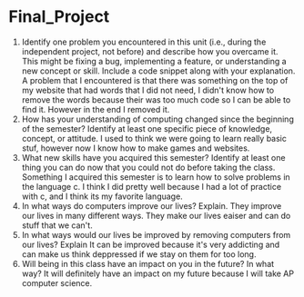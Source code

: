 # Final_Project

1. Identify one problem you encountered in this unit (i.e., during the independent project, not before) and describe how you overcame it. This might be fixing a bug, implementing a feature, or understanding a new concept or skill. Include a code snippet along with your explanation.
A problem that I encountered is that there was something on the top of my website that had words that I did not need, I didn't know how to remove the words because their was too much code so I can be able to find it. However in the end I removed it.
  3. How has your understanding of computing changed since the beginning of the semester? Identify at least one specific piece of knowledge, concept, or attitude.
I used to think we were going to learn really basic stuf, however now I know how to make games and websites.
5. What new skills have you acquired this semester? Identify at least one thing you can do now that you could not do before taking the class.
Something I acquired this semester is to learn how to solve problems in the language c. I think I did pretty well because I had a lot of practice with c, and I think its my favorite language.
7. In what ways do computers improve our lives? Explain.
They improve our lives in many different ways. They make our lives eaiser and can do stuff that we can't.
9. In what ways would our lives be improved by removing computers from our lives? Explain
It can be improved because it's very addicting and can make us think deppressed if we stay on them for too long.
11. Will being in this class have an impact on you in the future? In what way?
It will definitely have an impact on my future because I will take AP computer science.
